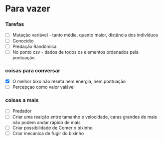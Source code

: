  # Para vazer
 ### Tarefas
 - [ ] Mutação variável - tanto média, quanto maior, distância dos indivíduos 
 - [ ] Genocídio
 - [ ] Predação Randômica
 - [ ] No ponto csv - dados de todos os elementos ordenados pela pontuação.

 ### coisas para conversar
 - [x] O melhor bixo não reseta nem energia, nem pontuação
 - [ ] Percepçao como valor vaiável

 ### coisas a mais
 - [ ] Predador
 - [ ] Criar uma realção entre tamanho e velocidade, caras grandes de mais não podem andar rápido de mais 
 - [ ] Criar possibilidade de Comer o bixinho
 - [ ] Criar mecanica de fugir do bixinho
